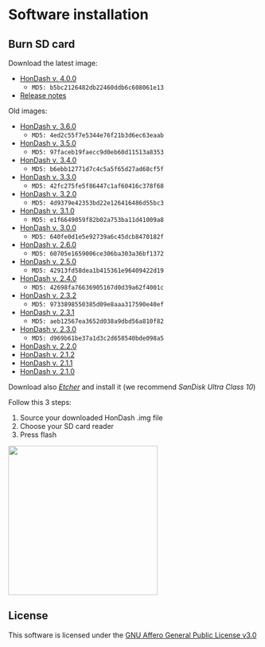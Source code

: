 # Software installation

## Burn SD card
Download the latest image:
* [HonDash v. 4.0.0](https://www.dropbox.com/scl/fi/7hpg8ni5hn9rywf451rm8/HonDash_v4.0.0.img?rlkey=wrh3hacodslnvti1f5keaagic&st=cpszic10&dl=0)
  * `MD5: b5bc2126482db22460ddb6c608061e13`
* [Release notes](https://github.com/pablobuenaposada/HonDash/blob/master/CHANGELOG.md)

Old images:
* [HonDash v. 3.6.0](https://www.dropbox.com/scl/fi/vju25j2w7usqjg1iaspij/HonDash_v3.6.0.img?rlkey=foz7en3eim0f87qzfgg0vkm19&st=rul9ih4l&dl=0)
  * `MD5: 4ed2c55f7e5344e76f21b3d6ec63eaab`
* [HonDash v. 3.5.0](https://www.dropbox.com/s/fx0cj8d2r15n4wa/HonDash_v3.5.0.img?dl=0)
  * `MD5: 97faceb19faecc9d0eb60d11513a8353`
* [HonDash v. 3.4.0](https://www.dropbox.com/s/kkapntsupk343qe/HonDash_v3.4.0.img?dl=0)
  * `MD5: b6ebb12771d7c4c5a5f65d27ad68cf5f`
* [HonDash v. 3.3.0](https://www.dropbox.com/s/xxw8l8hcbh12v6o/HonDash_v3.3.0.img?dl=0)
  * `MD5: 42fc275fe5f86447c1af60416c378f68`
* [HonDash v. 3.2.0](https://www.dropbox.com/s/pogboq2qkiw8l9d/HonDash_v3.2.0.img?dl=0)
  * `MD5: 4d9379e42353bd22e126416486d55bc3`
* [HonDash v. 3.1.0](https://www.dropbox.com/s/f36xq9f2evehwqa/HonDash_v3.1.0.img?dl=0)
    * `MD5: e1f6649059f82b02a753ba11d41009a8`
* [HonDash v. 3.0.0](https://www.dropbox.com/s/gzga908fpmny1g9/HonDash_v3.0.0.img?dl=0)
    * `MD5: 640fe0d1e5e92739a6c45dcb8470182f`
* [HonDash v. 2.6.0](https://www.dropbox.com/s/m76wyzx9qnumrss/HonDash_v2.6.0.img?dl=0)
    * `MD5: 60705e1659006ce306ba303a36bf1372`
* [HonDash v. 2.5.0](https://www.dropbox.com/s/s52mnzgslug2xnb/hondash_v2.5.0.img?dl=0)
    * `MD5: 42913fd58dea1b415361e96409422d19`
* [HonDash v. 2.4.0](https://www.dropbox.com/s/5jogzpbemktr2hk/HonDash_v2.4.0.img?dl=0)
    * `MD5: 42698fa76636905167d0d39a62f4001c`
* [HonDash v. 2.3.2](https://www.dropbox.com/s/1466muxb1fzv9tu/hondash_v2.3.2.img?dl=0)
    * `MD5: 9733898550385d09e8aaa317590e40ef`
* [HonDash v. 2.3.1](https://www.dropbox.com/s/3nb2f4axvqeuxaz/HonDash_v2.3.1.img?dl=0)
    * `MD5: aeb12567ea3652d038a9dbd56a810f82`
* [HonDash v. 2.3.0](https://www.dropbox.com/s/getaj6mjqisxf2n/HonDash_v2.3.0.img?dl=0)
    * `MD5: d969b61be37a1d3c2d658540bde098a5`
* [HonDash v. 2.2.0](https://www.dropbox.com/s/o0p84ighdjjr5ip/HonDash_v2.2.0.img?dl=0)
* [HonDash v. 2.1.2](https://www.dropbox.com/s/wo2zu6usjs9alvh/HonDash_v2.1.2.img?dl=0)
* [HonDash v. 2.1.1](https://www.dropbox.com/s/eajdt88avvtk086/HonDash_v2.1.1.img?dl=0)
* [HonDash v. 2.1.0](https://www.dropbox.com/s/509qwhykxto52ex/HonDash_2.1.img?dl=0)

Download also _[Etcher](https://www.balena.io/etcher/)_ and install it (we recommend _SanDisk Ultra Class 10_) 

Follow this 3 steps:
1. Source your downloaded HonDash .img file
2. Choose your SD card reader
3. Press flash

<img src="https://raw.github.com/pablobuenaposada/HonDash/master/docs/readme/etcher.png" data-canonical-src="https://raw.github.com/pablobuenaposada/HonDash/master/docs/readme/etcher.png" height="300"/>

## License
This software is licensed under the [GNU Affero General Public License v3.0](https://github.com/pablobuenaposada/HonDash/blob/master/LICENSE)